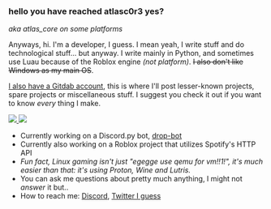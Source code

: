 ### hello you have reached atlasc0r3 yes?
*aka atlas_core on some platforms*

Anyways, hi. I'm a developer, I guess. I mean yeah, I write stuff and do technological stuff... but anyway. 
I write mainly in Python, and sometimes use Luau because of the Roblox engine *(not platform)*. 
~~I also don't like Windows as my main OS~~.

[I also have a Gitdab account](https://gitdab.com/atlas_core), this is where I'll post lesser-known projects, spare projects or miscellaneous stuff.
I suggest you check it out if you want to know *every* thing I make.

<a href="https://github.com/atlasc0r3/github-stats">

![](https://github.com/atlasc0r3/github-stats/blob/master/generated/overview.svg)
![](https://github.com/atlasc0r3/github-stats/blob/master/generated/languages.svg)

</a>

- Currently working on a Discord.py bot, [drop-bot](https://github.com/AtlasC0R3/drop-bot)
- Currently also working on a Roblox project that utilizes Spotify's HTTP API
- *Fun fact, Linux gaming isn't just "egegge use qemu for vm!!1!", it's much easier than that: it's using Proton, Wine and Lutris.*
- You can ask me questions about pretty much anything, I might not *answer* it but..
- How to reach me: [Discord](https://discord.com/users/333027024576970755/), [Twitter I guess](https://twitter.com/AtlasC0R3)

<!--
**AtlasC0R3/AtlasC0R3** is a ✨ _special_ ✨ repository because its `README.md` (this file) appears on your GitHub profile.

Here are some ideas to get you started:

- 🔭 I’m currently working on ...
- 🌱 I’m currently learning ...
- 👯 I’m looking to collaborate on ...
- 🤔 I’m looking for help with ...
- 💬 Ask me about ...
- 📫 How to reach me: ...
- 😄 Pronouns: ...
- ⚡ Fun fact: ...

I'm keeping this in for a reference for later.
-->
